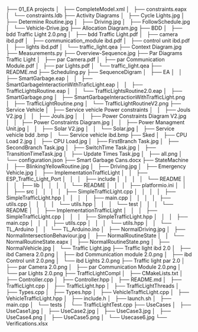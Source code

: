 ├── 01_EA projects
│   ├── CompleteModel.xml
│   ├── constraints.eapx
│   └── constraints.ldb
├── Activity Diagrams
│   ├── Cycle Lights.jpg
│   ├── Determine Routine.jpg
│   ├── Driving.jpg
│   ├── FollowSchedule.jpg
│   └── Vehicle-Drive.jpg
├── Allocation Diagram.jpg
├── BDD
│   ├── bdd Traffic Light 2.0.png
│   ├── bdd Traffic Light.pdf
│   ├── camera ibd.pdf
│   ├── communication_module ibd.pdf
│   ├── control unit ibd.pdf
│   ├── lights ibd.pdf
│   └── traffic_light.qea
├── Context Diagram.jpg
├── Measurements.py
├── Overview-Sequence.jpg
├── Par Diagrams Traffic Light
│   ├── par Camera.pdf
│   ├── par Communication Module.pdf
│   ├── par Lights.pdf
│   └── traffic_light.qea
├── README.md
├── Scheduling.py
├── SequenceDigram
│   ├── EA
│   │   ├── SmartGarbage.eap
│   │   ├── SmartGarbageInteractionWithTraficLight.eap
│   │   ├── TrafficLightsRoutine.eap
│   │   └── TrafficLightsRoutine2.0.eap
│   ├── SmartGarbage.png
│   ├── SmartGarbageInteractionWithTrafficLight.png
│   ├── TrafficLightRoutine.png
│   └── TrafficLightRoutineV2.png
├── Service Vehicle
│   ├── Service vehicle Power constraints
│   │   ├── Jouls V2.jpg
│   │   ├── Jouls.jpg
│   │   ├── Power Constraints Diagram V2.jpg
│   │   ├── Power Constraints Diagram.jpg
│   │   ├── Power Managment Unit.jpg
│   │   ├── Solar V2.jpg
│   │   └── Solar.jpg
│   ├── Service vehicle bdd .bmp
│   └── Service vehicle ibd.bmp
├── Sked
│   ├── CPU Load 2.jpg
│   ├── CPU Load.jpg
│   ├── FirstBranch Task.jpg
│   ├── SecondBranch Task.jpg
│   ├── SwitchTime Task.jpg
│   ├── TransitionTimeTask.jpg
│   ├── Update Times Task.jpg
│   ├── all.png
│   └── configuration.json
├── Smart Garbage Cans.docx
├── StateMachine
│   ├── BlinkingYellowRoutine.jpg
│   ├── Driving.jpg
│   ├── Emergency Vehicle.jpg
│   ├── ImplementationTrafficLight
│   │   ├── ESP_Traffic_Light_Port
│   │   │   ├── include
│   │   │   │   └── README
│   │   │   ├── lib
│   │   │   │   └── README
│   │   │   ├── platformio.ini
│   │   │   ├── src
│   │   │   │   ├── SimpleTrafficLight.cpp
│   │   │   │   ├── SimpleTrafficLight.hpp
│   │   │   │   ├── main.cpp
│   │   │   │   ├── utils.cpp
│   │   │   │   └── utils.hpp
│   │   │   └── test
│   │   │       └── README
│   │   ├── ImplementationTrafficLight
│   │   │   ├── SimpleTrafficLight.cpp
│   │   │   ├── SimpleTrafficLight.hpp
│   │   │   ├── main.cpp
│   │   │   ├── utils.cpp
│   │   │   └── utils.hpp
│   │   └── TL_Arduino
│   │       └── TL_Arduino.ino
│   ├── NormalDriving.jpg
│   ├── NormalIntersectionBehaviour.jpg
│   ├── NormalRoutineState
│   │   └── NormalRoutineState.eapx
│   ├── NormalRoutineState.png
│   ├── NormalVehicle.jpg
│   └── Traffic Light.jpg
├── Traffic light ibd 2.0
│   ├── ibd Camera 2.0.png
│   ├── ibd Communication module 2.0.png
│   ├── ibd Control unit 2.0.png
│   └── ibd Lights 2.0.png
├── Traffic light par 2.0
│   ├── par Camera 2.0.png
│   ├── par Communication Module 2.0.png
│   └── par Lights 2.0.png
├── TrafficLightCompl
│   ├── CMakeLists.txt
│   ├── Controller.cpp
│   ├── Controller.hpp
│   ├── README.md
│   ├── TrafficLight.cpp
│   ├── TrafficLight.hpp
│   ├── TrafficLightThreads
│   ├── Types.cpp
│   ├── Types.hpp
│   ├── VehicleTrafficLight.cpp
│   ├── VehicleTrafficLight.hpp
│   ├── include.h
│   ├── launch.sh
│   ├── main.cpp
│   └── tests
│       └── TrafficLightTest.cpp
├── UseCases
│   ├── UseCase1.jpg
│   ├── UseCase2.jpg
│   ├── UseCase3.jpg
│   ├── UseCase4.png
│   ├── UseCase5.png
│   └── Usecase6.jpg
└── Verifications.xlsx
